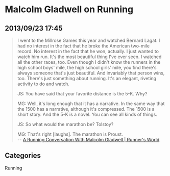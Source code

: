 # Malcolm Gladwell on Running

## 2013/09/23 17:45

> I went to the Millrose Games this year and watched Bernard Lagat. I had 
> no interest in the fact that he broke the American two-mile record. No 
> interest in the fact that he won, actually. I just wanted to watch him 
> run. It's the most beautiful thing I've ever seen. I watched all the 
> other races, too. Even though I didn't know the runners in the high 
> school boys' mile, the high school girls' mile, you find there's always 
> someone that's just beautiful. And invariably that person wins, too. 
> There's just something about running. It's an elegant, riveting activity 
> to do and watch.
>  
> JS: You have said that your favorite distance is the 5-K. Why?
>  
> MG: Well, it's long enough that it has a narrative. In the same way that 
> the 1500 has a narrative, although it's compressed. The 1500 is a short 
> story. And the 5-K is a novel. You can see all kinds of things.
>  
> JS: So what would the marathon be? Tolstoy?
>  
> MG: That's right [laughs]. The marathon is Proust.   
> -- [A Running Conversation With Malcolm Gladwell | Runner's World][1]

[1]: http://www.runnersworld.com/celebrity-runners/a-running-conversation-with-malcolm-gladwell?page=single

## Categories
Running